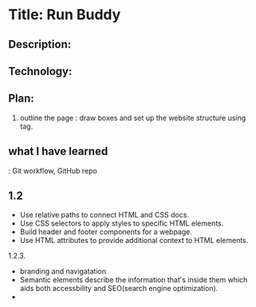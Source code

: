 # Title: Run Buddy

## Description: 

## Technology:

## Plan:
1. outline the page
: draw boxes and set up the website structure using <div> tag. 

## what I have learned
: Git workflow, GitHub repo

## 1.2 
- Use relative paths to connect HTML and CSS docs.
- Use CSS selectors to apply styles to specific HTML elements.
- Build header and footer components for a webpage. 
- Use HTML attributes to provide additional context to HTML elements. 

1.2.3.
- branding and navigatation 
- Semantic elements describe the information that's inside them which aids both accessbility and SEO(search engine optimization). 
- 